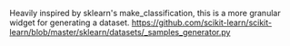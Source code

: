 Heavily inspired by sklearn's make_classification, this is a more granular widget for generating a dataset.
https://github.com/scikit-learn/scikit-learn/blob/master/sklearn/datasets/_samples_generator.py